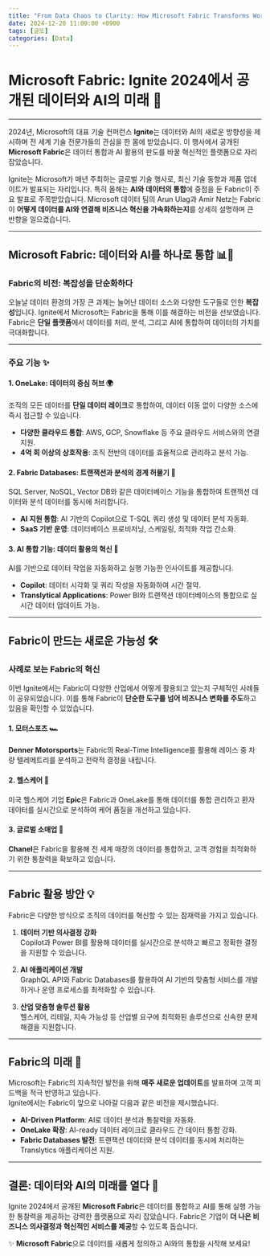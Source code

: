 ```yaml
---
title: "From Data Chaos to Clarity: How Microsoft Fabric Transforms Work (1)"
date: 2024-12-20 11:00:00 +0900
tags: [글또]
categories: [Data]
---
```


# Microsoft Fabric: Ignite 2024에서 공개된 데이터와 AI의 미래 🎉

---

2024년, Microsoft의 대표 기술 컨퍼런스 **Ignite**는 데이터와 AI의 새로운 방향성을 제시하며 전 세계 기술 전문가들의 관심을 한 몸에 받았습니다. 이 행사에서 공개된 **Microsoft Fabric**은 데이터 통합과 AI 활용의 판도를 바꿀 혁신적인 플랫폼으로 자리 잡았습니다.

Ignite는 Microsoft가 매년 주최하는 글로벌 기술 행사로, 최신 기술 동향과 제품 업데이트가 발표되는 자리입니다. 특히 올해는 **AI와 데이터의 통합**에 중점을 둔 Fabric이 주요 발표로 주목받았습니다. Microsoft 데이터 팀의 Arun Ulag과 Amir Netz는 Fabric이 **어떻게 데이터를 AI와 연결해 비즈니스 혁신을 가속화하는지**를 상세히 설명하며 큰 반향을 일으켰습니다.

---

## Microsoft Fabric: 데이터와 AI를 하나로 통합 📊🤖

### Fabric의 비전: 복잡성을 단순화하다
오늘날 데이터 환경의 가장 큰 과제는 늘어난 데이터 소스와 다양한 도구들로 인한 **복잡성**입니다. Ignite에서 Microsoft는 Fabric을 통해 이를 해결하는 비전을 선보였습니다. Fabric은 **단일 플랫폼**에서 데이터를 처리, 분석, 그리고 AI에 통합하여 데이터의 가치를 극대화합니다.

---

### 주요 기능 ✨

#### **1. OneLake**: 데이터의 중심 허브 🌍  
조직의 모든 데이터를 **단일 데이터 레이크**로 통합하여, 데이터 이동 없이 다양한 소스에 즉시 접근할 수 있습니다.  
- **다양한 클라우드 통합**: AWS, GCP, Snowflake 등 주요 클라우드 서비스와의 연결 지원.  
- **4억 회 이상의 상호작용**: 조직 전반의 데이터를 효율적으로 관리하고 분석 가능.  

#### **2. Fabric Databases**: 트랜잭션과 분석의 경계 허물기 💾  
SQL Server, NoSQL, Vector DB와 같은 데이터베이스 기능을 통합하여 트랜잭션 데이터와 분석 데이터를 동시에 처리합니다.  
- **AI 지원 통합**: AI 기반의 Copilot으로 T-SQL 쿼리 생성 및 데이터 분석 자동화.  
- **SaaS 기반 운영**: 데이터베이스 프로비저닝, 스케일링, 최적화 작업 간소화.

#### **3. AI 통합 기능**: 데이터 활용의 혁신 🚀  
AI를 기반으로 데이터 작업을 자동화하고 실행 가능한 인사이트를 제공합니다.  
- **Copilot**: 데이터 시각화 및 쿼리 작성을 자동화하여 시간 절약.  
- **Translytical Applications**: Power BI와 트랜잭션 데이터베이스의 통합으로 실시간 데이터 업데이트 가능.  

---

## Fabric이 만드는 새로운 가능성 🛠️

### 사례로 보는 Fabric의 혁신
이번 Ignite에서는 Fabric이 다양한 산업에서 어떻게 활용되고 있는지 구체적인 사례들이 공유되었습니다. 이를 통해 Fabric이 **단순한 도구를 넘어 비즈니스 변화를 주도**하고 있음을 확인할 수 있었습니다.

#### **1. 모터스포츠** 🏎️  
**Denner Motorsports**는 Fabric의 Real-Time Intelligence를 활용해 레이스 중 차량 텔레메트리를 분석하고 전략적 결정을 내립니다.  

#### **2. 헬스케어** 🏥  
미국 헬스케어 기업 **Epic**은 Fabric과 OneLake를 통해 데이터를 통합 관리하고 환자 데이터를 실시간으로 분석하여 케어 품질을 개선하고 있습니다.

#### **3. 글로벌 소매업** 🛒  
**Chanel**은 Fabric을 활용해 전 세계 매장의 데이터를 통합하고, 고객 경험을 최적화하기 위한 통찰력을 확보하고 있습니다.

---

## Fabric 활용 방안 💡

Fabric은 다양한 방식으로 조직의 데이터를 혁신할 수 있는 잠재력을 가지고 있습니다.

1. **데이터 기반 의사결정 강화**  
   Copilot과 Power BI를 활용해 데이터를 실시간으로 분석하고 빠르고 정확한 결정을 지원할 수 있습니다.

2. **AI 애플리케이션 개발**  
   GraphQL API와 Fabric Databases를 활용하여 AI 기반의 맞춤형 서비스를 개발하거나 운영 프로세스를 최적화할 수 있습니다.

3. **산업 맞춤형 솔루션 활용**  
   헬스케어, 리테일, 지속 가능성 등 산업별 요구에 최적화된 솔루션으로 신속한 문제 해결을 지원합니다.

---

## Fabric의 미래 🌟

Microsoft는 Fabric의 지속적인 발전을 위해 **매주 새로운 업데이트**를 발표하며 고객 피드백을 적극 반영하고 있습니다.  
Ignite에서는 Fabric이 앞으로 나아갈 다음과 같은 비전을 제시했습니다.

- **AI-Driven Platform**: AI로 데이터 분석과 통찰력을 자동화.  
- **OneLake 확장**: AI-ready 데이터 레이크로 클라우드 간 데이터 통합 강화.  
- **Fabric Databases 발전**: 트랜잭션 데이터와 분석 데이터를 동시에 처리하는 Translytics 애플리케이션 지원.  

---

## 결론: 데이터와 AI의 미래를 열다 🚀

Ignite 2024에서 공개된 **Microsoft Fabric**은 데이터를 통합하고 AI를 통해 실행 가능한 통찰력을 제공하는 강력한 플랫폼으로 자리 잡았습니다. Fabric은 기업이 **더 나은 비즈니스 의사결정과 혁신적인 서비스를 제공**할 수 있도록 돕습니다.  

✨ **Microsoft Fabric**으로 데이터를 새롭게 정의하고 AI와의 통합을 시작해 보세요!
